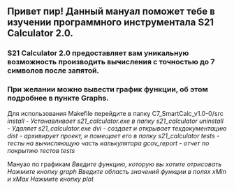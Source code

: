 ## Привет пир! Данный мануал поможет тебе в изучении программного инструментала S21 Calculator 2.0.

### S21 Calculator 2.0 предоставляет вам уникальную возможность производить вычисления с точностью до 7 символов после запятой.

### При желании можно вывести график функции, об этом подробнее в пункте Graphs.

Для использования Makefile перейдите в папку C7_SmartCalc_v1.0-0/src
    *install - Устанавливает s21_calculator.exe в папку s21_calculator*
    *uninstall - Удаляет s21_calculator.exe*
    *dvi - создает и открывает техдокументацию*
    *dist - архивирует проект, и помещает его в папку s21_calculator*
    *tests - тесты на вычисляющую часть калькулятора*
    *gcov_report - отчет по покрытию тестов tests*


Мануао по графикам
    *Введите функцию, которую вы хотите отрисовать*
    *Нажмите кнопку graph*
    *Введите область значений функции в полях xMin и xMax*
    *Нажмите кнопку plot*